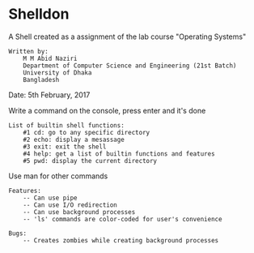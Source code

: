 # Shelldon
A Shell created as a assignment of the lab course "Operating Systems"

	Written by: 
  		M M Abid Naziri
  		Department of Computer Science and Engineering (21st Batch)
  		University of Dhaka
  		Bangladesh
  
  Date: 5th February, 2017
  
  Write a command on the console, press enter and it's done
  
	List of builtin shell functions:
		#1 cd: go to any specific directory
    	#2 echo: display a mesassage
    	#3 exit: exit the shell
    	#4 help: get a list of builtin functions and features
    	#5 pwd: display the current directory
      
Use man for other commands
  
	Features:
    	-- Can use pipe
    	-- Can use I/O redirection
		-- Can use background processes
    	-- 'ls' commands are color-coded for user's convenience
	
  	Bugs:
    	-- Creates zombies while creating background processes
